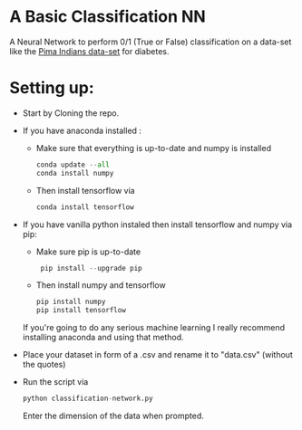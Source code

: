 # A Basic Classification NN
A Neural Network to perform 0/1 (True or False) classification on a data-set like the [Pima Indians data-set](https://www.kaggle.com/kumargh/pimaindiansdiabetescsv) for diabetes.

# Setting up:

- Start by Cloning the repo.

- If you have anaconda installed :

  - Make sure that everything is up-to-date and numpy is installed
  
    ```python
    conda update --all
    conda install numpy
    ```
  
  - Then install tensorflow via
  
    ```python
    conda install tensorflow
    ```
- If you have vanilla python instaled then install tensorflow and numpy via pip:

  - Make sure pip is up-to-date

     ```python
      pip install --upgrade pip
     ```
   
   - Then install numpy and tensorflow

     ```python
     pip install numpy
     pip install tensorflow
     ```
  If you're going to do any serious machine learning I really recommend installing anaconda and using that method.
 
 - Place your dataset in form of a .csv and rename it to "data.csv" (without the quotes)
 
 - Run the script via
    
    ```python
    python classification-network.py
    ```
    Enter the dimension of the data when prompted.
